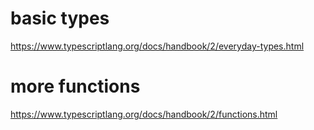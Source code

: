 # basic types
https://www.typescriptlang.org/docs/handbook/2/everyday-types.html

# more functions
https://www.typescriptlang.org/docs/handbook/2/functions.html

